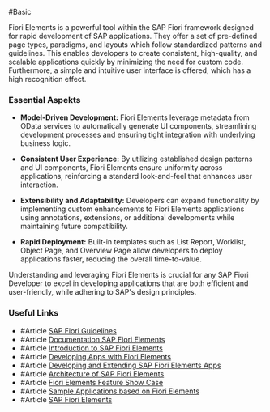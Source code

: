 #Basic

Fiori Elements is a powerful tool within the SAP Fiori framework designed for rapid development of SAP applications. They offer a set of pre-defined page types, paradigms, and layouts which follow standardized patterns and guidelines. This enables developers to create consistent, high-quality, and scalable applications quickly by minimizing the need for custom code. Furthermore, a simple and intuitive user interface is offered, which has a high recognition effect.

### Essential Aspekts
- **Model-Driven Development:** Fiori Elements leverage metadata from OData services to automatically generate UI components, streamlining development processes and ensuring tight integration with underlying business logic.
    
- **Consistent User Experience:** By utilizing established design patterns and UI components, Fiori Elements ensure uniformity across applications, reinforcing a standard look-and-feel that enhances user interaction.
    
- **Extensibility and Adaptability:** Developers can expand functionality by implementing custom enhancements to Fiori Elements applications using annotations, extensions, or additional developments while maintaining future compatibility.
    
- **Rapid Deployment:** Built-in templates such as List Report, Worklist, Object Page, and Overview Page allow developers to deploy applications faster, reducing the overall time-to-value.
    

Understanding and leveraging Fiori Elements is crucial for any SAP Fiori Developer to excel in developing applications that are both efficient and user-friendly, while adhering to SAP's design principles.
### Useful Links
- #Article [SAP Fiori Guidelines](https://www.sap.com/design-system/fiori-design-web)
- #Article [Documentation SAP Fiori Elements](https://www.sap.com/design-system/fiori-design-web/discover/frameworks/sap-fiori-elements/smart-templates?external)
- #Article [Introduction to SAP Fiori Elements](https://www.sap.com/design-system/fiori-design-web/v1-84/discover/frameworks/sap-fiori-elements/smart-templates?external)
-  #Article [Developing Apps with Fiori Elements](https://help.sap.com/docs/ABAP_PLATFORM_NEW/468a97775123488ab3345a0c48cadd8f/03265b0408e2432c9571d6b3feb6b1fd.html?locale=en-US)
- #Article [Developing and Extending SAP Fiori Elements Apps](https://learning.sap.com/courses/developing-and-extending-sap-fiori-elements-apps)
- #Article [Architecture of SAP Fiori Elements](https://learning.sap.com/learning-journeys/develop-sapui5-applications/explaining-the-architecture-of-fiori-elements_e89bd7ac-24e6-4b46-a84e-8011c612a37e)
- #Article [Fiori Elements Feature Show Case](https://github.com/SAP-samples/fiori-elements-feature-showcasehttps://github.com/SAP-samples/fiori-elements-feature-showcase)
- #Article [Sample Applications based on Fiori Elements](https://sapui5.hana.ondemand.com/test-resources/sap/suite/ui/generic/template/demokit/index.html)
- #Article [SAP Fiori Elements](https://pages.community.sap.com/topics/fiori-elements)